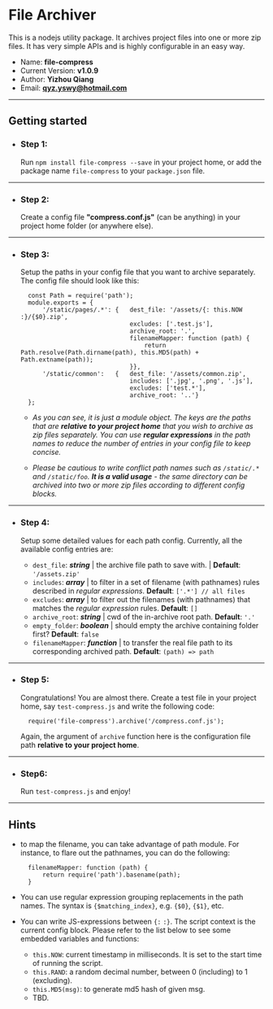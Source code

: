 # File Archiver

This is a nodejs utility package. It archives project files into one or more zip files. It has very simple APIs and is highly configurable in an easy way.

- Name: **file-compress**
- Current Version: **v1.0.9**
- Author: **Yizhou Qiang**
- Email: **qyz.yswy@hotmail.com**

---

## Getting started

- ### Step 1:

	Run `npm install file-compress --save` in your project home, or add the package name `file-compress` to your `package.json` file.

---

- ### Step 2:

	Create a config file **"compress.conf.js"** (can be anything) in your project home folder (or anywhere else).



---

- ### Step 3:

	Setup the paths in your config file that you want to archive separately. The config file should look like this:

		const Path = require('path');
		module.exports = {
			'/static/pages/.*':	{	dest_file: '/assets/{: this.NOW :}/{$0}.zip',
									excludes: ['.test.js'],
									archive_root: '.',
									filenameMapper: function (path) {
										return Path.resolve(Path.dirname(path), this.MD5(path) + Path.extname(path));
									}},
			'/static/common':	{	dest_file: '/assets/common.zip',
									includes: ['.jpg', '.png', '.js'],
									excludes: ['test.*'],
									archive_root: '..'}
		};

	- *As you can see, it is just a module object. The keys are the paths that are **relative to your project home** that you wish to archive as zip files separately. You can use ***regular expressions*** in the path names to reduce the number of entries in your config file to keep concise.*

	- *Please be cautious to write conflict path names such as `/static/.*` and `/static/foo`. **It is a valid usage** - the same directory can be archived into two or more zip files according to different config blocks.*

---

- ### Step 4:

	Setup some detailed values for each path config. Currently, all the available config entries are:

	- `dest_file`: ***string*** | the archive file path to save with. | **Default**: `'/assets.zip'`
	- `includes`: ***array*** | to filter in a set of filename (with pathnames) rules described in *regular expressions*. **Default**: `['.*'] // all files`
	- `excludes`: ***array*** | to filter out the filenames (with pathnames) that matches the *regular expression* rules. **Default**: `[]`
	- `archive_root`: ***string*** | cwd of the in-archive root path. **Default**: `'.'`
	- `empty_folder`: ***boolean*** | should empty the archive containing folder first? **Default**: `false`
	- `filenameMapper`: ***function*** | to transfer the real file path to its corresponding archived path. **Default**: `(path) => path`

---

- ### Step 5:

	Congratulations! You are almost there. Create a test file in your project home, say `test-compress.js` and write the following code:

		require('file-compress').archive('/compress.conf.js');

	Again, the argument of `archive` function here is the configuration file path **relative to your project home**.

---

- ### Step6:

	Run `test-compress.js` and enjoy!

---

## Hints

- to map the filename, you can take advantage of path module. For instance, to flare out the pathnames, you can do the following:

		filenameMapper: function (path) {
			return require('path').basename(path);
		}

- You can use regular expression grouping replacements in the path names. The syntax is `{$matching_index}`, e.g. `{$0}`, `{$1}`, etc.
- You can write JS-expressions between `{:` `:}`. The script context is the current config block. Please refer to the list below to see some embedded variables and functions:
	- `this.NOW`: current timestamp in milliseconds. It is set to the start time of running the script.
	- `this.RAND`: a random decimal number, between 0 (including) to 1 (excluding).
	- `this.MD5(msg)`: to generate md5 hash of given msg.
	- TBD.
